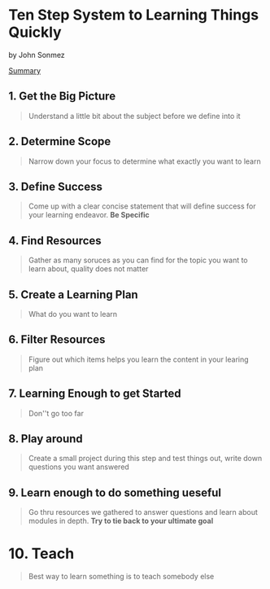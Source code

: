 # Ten Step System to Learning Things Quickly

by John Sonmez

[Summary](https://www.linkedin.com/pulse/10-steps-systems-learn-john-sonmez-carlos-enrique-hernandez-ibarra/)

## 1. Get the Big Picture

> Understand a little bit about the subject before we define into it

## 2. Determine Scope

> Narrow down your focus to determine what exactly you want to learn

## 3. Define Success

> Come up with a clear concise statement that will define success for your learning endeavor. **Be Specific**

## 4. Find Resources

> Gather as many soruces as you can find for the topic you want to learn about, quality does not matter

## 5. Create a Learning Plan

> What do you want to learn

## 6. Filter Resources

> Figure out which items helps you learn the content in your learing plan

## 7. Learning Enough to get Started

> Don''t go too far

## 8. Play around

> Create a small project during this step and test things out, write down questions you want answered

## 9. Learn enough to do something ueseful

> Go thru resources we gathered to answer questions and learn about modules in depth. **Try to tie back to your ultimate goal**

# 10. Teach

> Best way to learn something is to teach somebody else
